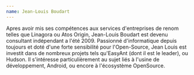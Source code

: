 ```yaml
---
name: Jean-Louis Boudart
---
```


Apres avoir mis ses compétences aux services d'entreprises de renom telles que Linagora ou Atos Origin, Jean-Louis Boudart est devenu consultant indépendant a l'été 2009. Passionné d'informatique depuis toujours et doté d'une forte sensibilité pour l'Open-Source, Jean Louis est investit dans de nombreux projets tels qu'EasyAnt (dont il est le leader), ou Hudson. Il s'intéresse particulièrement au sujet liés à l'usine de développement, Android, ou encore à l'écosystème OpenSource.
